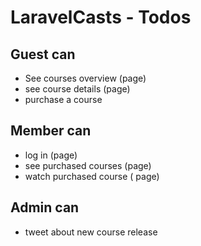 # LaravelCasts - Todos

## Guest can
* See courses overview (page)
* see course details (page)
* purchase a course

## Member can
* log in (page)
* see purchased courses (page)
* watch purchased course ( page)

## Admin can
* tweet about new course release 
